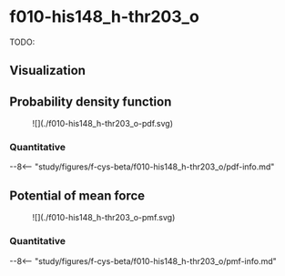# f010-his148_h-thr203_o

TODO:

## Visualization

<div id="reduced-view" class="mol-container"></div>
<script>
document.addEventListener('DOMContentLoaded', (event) => {
    const viewer = molstar.Viewer.create('reduced-view', {
        layoutIsExpanded: false,
        layoutShowControls: false,
        layoutShowRemoteState: false,
        layoutShowSequence: true,
        layoutShowLog: false,
        layoutShowLeftPanel: false,
        viewportShowExpand: true,
        viewportShowSelectionMode: true,
        viewportShowAnimation: false,
        pdbProvider: 'rcsb',
    }).then(viewer => {
        // viewer.loadStructureFromUrl("/analysis/005-rogfp-glh-md/data/traj/frame_106403.pdb", "pdb");
        viewer.loadSnapshotFromUrl("/misc/002-molstar-states/reduced-example.molj", "molj");
    });
});
</script>

## Probability density function

<figure markdown>
![](./f010-his148_h-thr203_o-pdf.svg)
</figure>

### Quantitative

--8<-- "study/figures/f-cys-beta/f010-his148_h-thr203_o/pdf-info.md"

## Potential of mean force

<figure markdown>
![](./f010-his148_h-thr203_o-pmf.svg)
</figure>

### Quantitative

--8<-- "study/figures/f-cys-beta/f010-his148_h-thr203_o/pmf-info.md"
